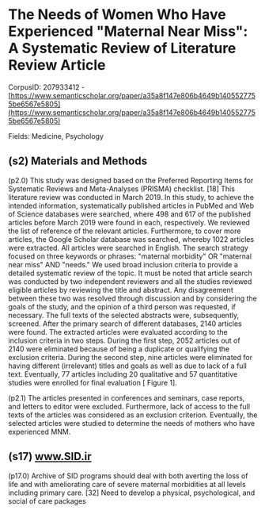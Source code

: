 # The Needs of Women Who Have Experienced "Maternal Near Miss": A Systematic Review of Literature Review Article

CorpusID: 207933412 - [https://www.semanticscholar.org/paper/a35a8f147e806b4649b1405527755be6567e5805](https://www.semanticscholar.org/paper/a35a8f147e806b4649b1405527755be6567e5805)

Fields: Medicine, Psychology

## (s2) Materials and Methods
(p2.0) This study was designed based on the Preferred Reporting Items for Systematic Reviews and Meta-Analyses (PRISMA) checklist. [18] This literature review was conducted in March 2019. In this study, to achieve the intended information, systematically published articles in PubMed and Web of Science databases were searched, where 498 and 617 of the published articles before March 2019 were found in each, respectively. We reviewed the list of reference of the relevant articles. Furthermore, to cover more articles, the Google Scholar database was searched, whereby 1022 articles were extracted. All articles were searched in English. The search strategy focused on three keywords or phrases: "maternal morbidity" OR "maternal near miss" AND "needs." We used broad inclusion criteria to provide a detailed systematic review of the topic. It must be noted that article search was conducted by two independent reviewers and all the studies reviewed eligible articles by reviewing the title and abstract. Any disagreement between these two was resolved through discussion and by considering the goals of the study, and the opinion of a third person was requested, if necessary. The full texts of the selected abstracts were, subsequently, screened. After the primary search of different databases, 2140 articles were found. The extracted articles were evaluated according to the inclusion criteria in two steps. During the first step, 2052 articles out of 2140 were eliminated because of being a duplicate or qualifying the exclusion criteria. During the second step, nine articles were eliminated for having different (irrelevant) titles and goals as well as due to lack of a full text. Eventually, 77 articles including 20 qualitative and 57 quantitative studies were enrolled for final evaluation [ Figure 1].

(p2.1) The articles presented in conferences and seminars, case reports, and letters to editor were excluded. Furthermore, lack of access to the full texts of the articles was considered as an exclusion criterion. Eventually, the selected articles were studied to determine the needs of mothers who have experienced MNM.
## (s17) www.SID.ir
(p17.0) Archive of SID programs should deal with both averting the loss of life and with ameliorating care of severe maternal morbidities at all levels including primary care. [32] Need to develop a physical, psychological, and social of care packages
